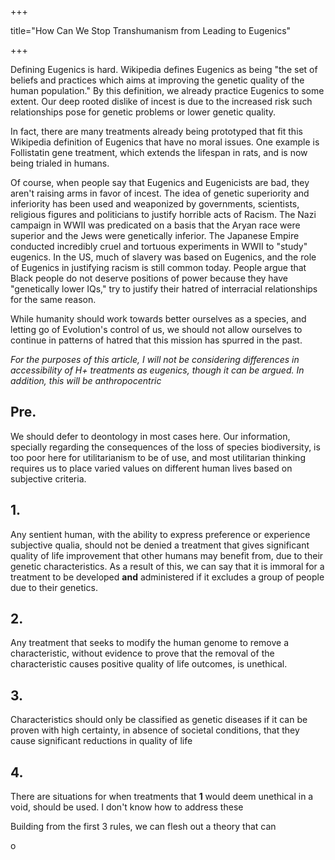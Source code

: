+++

title="How Can We Stop Transhumanism from Leading to Eugenics"

+++

Defining Eugenics is hard. Wikipedia defines Eugenics as being "the set of beliefs and practices which aims at improving the genetic quality of the human population." By this definition, we already practice Eugenics to some extent. Our deep rooted dislike of incest is due to the increased risk such relationships pose for genetic problems or lower genetic quality.

In fact, there are many treatments already being prototyped that fit this Wikipedia definition of Eugenics that have no moral issues. One example is Follistatin gene treatment, which extends the lifespan in rats, and is now being trialed in humans. 

Of course, when people say that Eugenics and Eugenicists are bad, they aren't raising arms in favor of incest. The idea of genetic superiority and inferiority has been used and weaponized by governments, scientists, religious figures and politicians to justify horrible acts of Racism. The Nazi campaign in WWII was predicated on a basis that the Aryan race were superior and the Jews were genetically inferior. The Japanese Empire conducted incredibly cruel and tortuous experiments in WWII to "study" eugenics. In the US, much of slavery was based on Eugenics, and the role of Eugenics in justifying racism is still common today. People argue that Black people do not deserve positions of power because they have "genetically lower IQs," try to justify their hatred of interracial relationships for the same reason.

While humanity should work towards better ourselves as a species, and letting go of Evolution's control of us, we should not allow ourselves to continue in patterns of hatred that this mission has spurred in the past. 

*For the purposes of this article, I will not be considering differences in accessibility of H+ treatments as eugenics, though it can be argued. In addition, this will be anthropocentric*



## Pre. 

We should defer to deontology in most cases here. Our information, specially regarding the consequences of the loss of species biodiversity, is too poor here for utilitarianism to be of use, and most utilitarian thinking requires us to place varied values on different human lives based on subjective criteria. 

## 1.

Any sentient human, with the ability to express preference or experience subjective qualia, should not be denied a treatment that gives significant quality of life improvement that other humans may benefit from, due to their genetic characteristics. As a result of this, we can say that it is immoral for a treatment to be developed **and** administered if it excludes a group of people due to their genetics.

## 2.

Any treatment that seeks to modify the human genome to remove a characteristic, without evidence to prove that the removal of the characteristic causes positive quality of life outcomes, is unethical.

## 3.

Characteristics should only be classified as genetic diseases if it can be proven with high certainty, in absence of societal conditions, that they cause significant reductions in quality of life

## 4.

There are situations for when treatments that **1** would deem unethical in a void, should be used. I don't know how to address these



Building from the first 3 rules, we can flesh out a theory that can 

o

